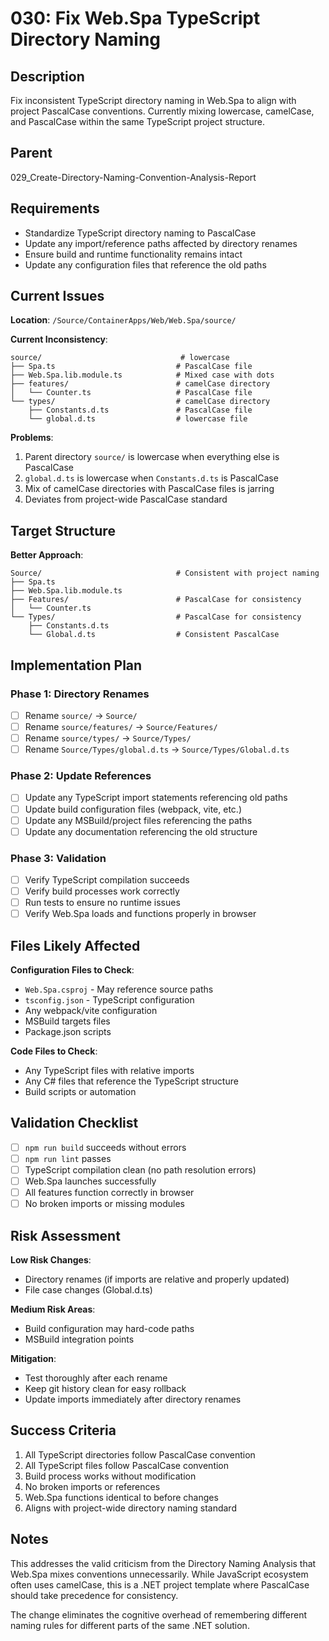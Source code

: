 # 030: Fix Web.Spa TypeScript Directory Naming

## Description

Fix inconsistent TypeScript directory naming in Web.Spa to align with project PascalCase conventions. Currently mixing lowercase, camelCase, and PascalCase within the same TypeScript project structure.

## Parent

029_Create-Directory-Naming-Convention-Analysis-Report

## Requirements

- Standardize TypeScript directory naming to PascalCase
- Update any import/reference paths affected by directory renames
- Ensure build and runtime functionality remains intact
- Update any configuration files that reference the old paths

## Current Issues

**Location**: `/Source/ContainerApps/Web/Web.Spa/source/`

**Current Inconsistency**:
```
source/                               # lowercase
├── Spa.ts                           # PascalCase file
├── Web.Spa.lib.module.ts            # Mixed case with dots
├── features/                        # camelCase directory
│   └── Counter.ts                   # PascalCase file
└── types/                           # camelCase directory
    ├── Constants.d.ts               # PascalCase file
    └── global.d.ts                  # lowercase file
```

**Problems**:
1. Parent directory `source/` is lowercase when everything else is PascalCase
2. `global.d.ts` is lowercase when `Constants.d.ts` is PascalCase
3. Mix of camelCase directories with PascalCase files is jarring
4. Deviates from project-wide PascalCase standard

## Target Structure

**Better Approach**:
```
Source/                              # Consistent with project naming
├── Spa.ts                          
├── Web.Spa.lib.module.ts            
├── Features/                        # PascalCase for consistency
│   └── Counter.ts                   
└── Types/                           # PascalCase for consistency
    ├── Constants.d.ts               
    └── Global.d.ts                  # Consistent PascalCase
```

## Implementation Plan

### Phase 1: Directory Renames
- [ ] Rename `source/` → `Source/`
- [ ] Rename `source/features/` → `Source/Features/`
- [ ] Rename `source/types/` → `Source/Types/`
- [ ] Rename `Source/Types/global.d.ts` → `Source/Types/Global.d.ts`

### Phase 2: Update References
- [ ] Update any TypeScript import statements referencing old paths
- [ ] Update build configuration files (webpack, vite, etc.) 
- [ ] Update any MSBuild/project files referencing the paths
- [ ] Update any documentation referencing the old structure

### Phase 3: Validation
- [ ] Verify TypeScript compilation succeeds
- [ ] Verify build processes work correctly
- [ ] Run tests to ensure no runtime issues
- [ ] Verify Web.Spa loads and functions properly in browser

## Files Likely Affected

**Configuration Files to Check**:
- `Web.Spa.csproj` - May reference source paths
- `tsconfig.json` - TypeScript configuration
- Any webpack/vite configuration
- MSBuild targets files
- Package.json scripts

**Code Files to Check**:
- Any TypeScript files with relative imports
- Any C# files that reference the TypeScript structure
- Build scripts or automation

## Validation Checklist

- [ ] `npm run build` succeeds without errors
- [ ] `npm run lint` passes
- [ ] TypeScript compilation clean (no path resolution errors)
- [ ] Web.Spa launches successfully
- [ ] All features function correctly in browser
- [ ] No broken imports or missing modules

## Risk Assessment

**Low Risk Changes**:
- Directory renames (if imports are relative and properly updated)
- File case changes (Global.d.ts)

**Medium Risk Areas**:
- Build configuration may hard-code paths
- MSBuild integration points

**Mitigation**:
- Test thoroughly after each rename
- Keep git history clean for easy rollback
- Update imports immediately after directory renames

## Success Criteria

1. All TypeScript directories follow PascalCase convention
2. All TypeScript files follow PascalCase convention  
3. Build process works without modification
4. No broken imports or references
5. Web.Spa functions identical to before changes
6. Aligns with project-wide directory naming standard

## Notes

This addresses the valid criticism from the Directory Naming Analysis that Web.Spa mixes conventions unnecessarily. While JavaScript ecosystem often uses camelCase, this is a .NET project template where PascalCase should take precedence for consistency.

The change eliminates the cognitive overhead of remembering different naming rules for different parts of the same .NET solution.